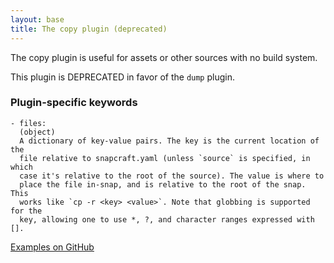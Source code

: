 ```yaml
---
layout: base
title: The copy plugin (deprecated)
---
```


The copy plugin is useful for assets or other sources with no build system.

This plugin is DEPRECATED in favor of the `dump` plugin.

### Plugin-specific keywords

    - files:
      (object)
      A dictionary of key-value pairs. The key is the current location of the
      file relative to snapcraft.yaml (unless `source` is specified, in which
      case it's relative to the root of the source). The value is where to
      place the file in-snap, and is relative to the root of the snap. This
      works like `cp -r <key> <value>`. Note that globbing is supported for the
      key, allowing one to use *, ?, and character ranges expressed with [].

[Examples on GitHub](https://github.com/search?o=desc&q=filename%3Asnapcraft.yaml+%22plugin%3A+copy%22+&s=indexed&type=Code&utf8=%E2%9C%93)